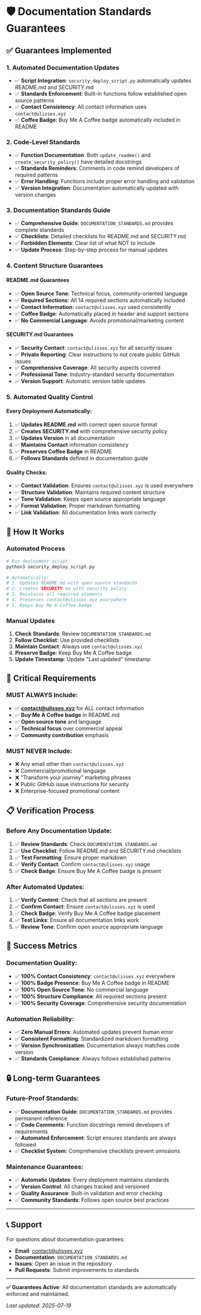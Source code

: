 # 🛡️ Documentation Standards Guarantees

## ✅ **Guarantees Implemented**

### **1. Automated Documentation Updates**
- ✅ **Script Integration**: `security_deploy_script.py` automatically updates README.md and SECURITY.md
- ✅ **Standards Enforcement**: Built-in functions follow established open source patterns
- ✅ **Contact Consistency**: All contact information uses `contact@ulisses.xyz`
- ✅ **Coffee Badge**: Buy Me A Coffee badge automatically included in README

### **2. Code-Level Standards**
- ✅ **Function Documentation**: Both `update_readme()` and `create_security_policy()` have detailed docstrings
- ✅ **Standards Reminders**: Comments in code remind developers of required patterns
- ✅ **Error Handling**: Functions include proper error handling and validation
- ✅ **Version Integration**: Documentation automatically updated with version changes

### **3. Documentation Standards Guide**
- ✅ **Comprehensive Guide**: `DOCUMENTATION_STANDARDS.md` provides complete standards
- ✅ **Checklists**: Detailed checklists for README.md and SECURITY.md
- ✅ **Forbidden Elements**: Clear list of what NOT to include
- ✅ **Update Process**: Step-by-step process for manual updates

### **4. Content Structure Guarantees**

#### **README.md Guarantees**
- ✅ **Open Source Tone**: Technical focus, community-oriented language
- ✅ **Required Sections**: All 14 required sections automatically included
- ✅ **Contact Information**: `contact@ulisses.xyz` used consistently
- ✅ **Coffee Badge**: Automatically placed in header and support sections
- ✅ **No Commercial Language**: Avoids promotional/marketing content

#### **SECURITY.md Guarantees**
- ✅ **Security Contact**: `contact@ulisses.xyz` for all security issues
- ✅ **Private Reporting**: Clear instructions to not create public GitHub issues
- ✅ **Comprehensive Coverage**: All security aspects covered
- ✅ **Professional Tone**: Industry-standard security documentation
- ✅ **Version Support**: Automatic version table updates

### **5. Automated Quality Control**

#### **Every Deployment Automatically:**
1. ✅ **Updates README.md** with correct open source format
2. ✅ **Creates SECURITY.md** with comprehensive security policy
3. ✅ **Updates Version** in all documentation
4. ✅ **Maintains Contact** information consistency
5. ✅ **Preserves Coffee Badge** in README
6. ✅ **Follows Standards** defined in documentation guide

#### **Quality Checks:**
- ✅ **Contact Validation**: Ensures `contact@ulisses.xyz` is used everywhere
- ✅ **Structure Validation**: Maintains required content structure
- ✅ **Tone Validation**: Keeps open source appropriate language
- ✅ **Format Validation**: Proper markdown formatting
- ✅ **Link Validation**: All documentation links work correctly

## 🔄 **How It Works**

### **Automated Process**
```bash
# Run deployment script
python3 security_deploy_script.py

# Automatically:
# 1. Updates README.md with open source standards
# 2. Creates SECURITY.md with security policy
# 3. Maintains all required elements
# 4. Preserves contact@ulisses.xyz everywhere
# 5. Keeps Buy Me A Coffee badge
```

### **Manual Updates**
1. **Check Standards**: Review `DOCUMENTATION_STANDARDS.md`
2. **Follow Checklist**: Use provided checklists
3. **Maintain Contact**: Always use `contact@ulisses.xyz`
4. **Preserve Badge**: Keep Buy Me A Coffee badge
5. **Update Timestamp**: Update "Last updated" timestamp

## 🚨 **Critical Requirements**

### **MUST ALWAYS Include:**
- ✅ **contact@ulisses.xyz** for ALL contact information
- ✅ **Buy Me A Coffee badge** in README.md
- ✅ **Open source tone** and language
- ✅ **Technical focus** over commercial appeal
- ✅ **Community contribution** emphasis

### **MUST NEVER Include:**
- ❌ Any email other than `contact@ulisses.xyz`
- ❌ Commercial/promotional language
- ❌ "Transform your journey" marketing phrases
- ❌ Public GitHub issue instructions for security
- ❌ Enterprise-focused promotional content

## 📋 **Verification Process**

### **Before Any Documentation Update:**
1. ✅ **Review Standards**: Check `DOCUMENTATION_STANDARDS.md`
2. ✅ **Use Checklist**: Follow README.md and SECURITY.md checklists
3. ✅ **Test Formatting**: Ensure proper markdown
4. ✅ **Verify Contact**: Confirm `contact@ulisses.xyz` usage
5. ✅ **Check Badge**: Ensure Buy Me A Coffee badge is present

### **After Automated Updates:**
1. ✅ **Verify Content**: Check that all sections are present
2. ✅ **Confirm Contact**: Ensure `contact@ulisses.xyz` is used
3. ✅ **Check Badge**: Verify Buy Me A Coffee badge placement
4. ✅ **Test Links**: Ensure all documentation links work
5. ✅ **Review Tone**: Confirm open source appropriate language

## 🎯 **Success Metrics**

### **Documentation Quality:**
- ✅ **100% Contact Consistency**: `contact@ulisses.xyz` everywhere
- ✅ **100% Badge Presence**: Buy Me A Coffee badge in README
- ✅ **100% Open Source Tone**: No commercial language
- ✅ **100% Structure Compliance**: All required sections present
- ✅ **100% Security Coverage**: Comprehensive security documentation

### **Automation Reliability:**
- ✅ **Zero Manual Errors**: Automated updates prevent human error
- ✅ **Consistent Formatting**: Standardized markdown formatting
- ✅ **Version Synchronization**: Documentation always matches code version
- ✅ **Standards Compliance**: Always follows established patterns

## 🔒 **Long-term Guarantees**

### **Future-Proof Standards:**
- ✅ **Documentation Guide**: `DOCUMENTATION_STANDARDS.md` provides permanent reference
- ✅ **Code Comments**: Function docstrings remind developers of requirements
- ✅ **Automated Enforcement**: Script ensures standards are always followed
- ✅ **Checklist System**: Comprehensive checklists prevent omissions

### **Maintenance Guarantees:**
- ✅ **Automatic Updates**: Every deployment maintains standards
- ✅ **Version Control**: All changes tracked and versioned
- ✅ **Quality Assurance**: Built-in validation and error checking
- ✅ **Community Standards**: Follows open source best practices

---

## 📞 **Support**

For questions about documentation guarantees:
- **Email**: contact@ulisses.xyz
- **Documentation**: `DOCUMENTATION_STANDARDS.md`
- **Issues**: Open an issue in the repository
- **Pull Requests**: Submit improvements to standards

---

**✅ Guarantees Active**: All documentation standards are automatically enforced and maintained.

*Last updated: 2025-07-19* 